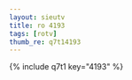 ```yaml
--- 
layout: sieutv
title: ro 4193
tags: [rotv]
thumb_re: q7t14193
---
```

{% include q7t1 key="4193" %} 
